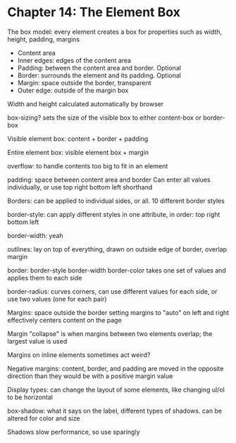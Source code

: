 # Chapter 14: The Element Box

The box model: every element creates a box for properties such as width, height, padding, margins

* Content area
* Inner edges: edges of the content area
* Padding: between the content area and border. Optional
* Border: surrounds the element and its padding. Optional
* Margin: space outside the border, transparent
* Outer edge: outside of the margin box

Width and height calculated automatically by browser

box-sizing? sets the size of the visible box to either content-box or border-box

Visible element box: content + border + padding

Entire element box: visible element box + margin

overflow: to handle contents too big to fit in an element

padding: space between content area and border
Can enter all values individually, or use top right bottom left shorthand

Borders: can be applied to individual sides, or all.
10 different border styles

border-style: can apply different styles in one attribute, in order: top right bottom left

border-width: yeah

outlines: lay on top of everything, drawn on outside edge of border, overlap margin

border: border-style border-width border-color
takes one set of values and applies them to each side

border-radius: curves corners, can use different values for each side, or use two values (one for each pair)

Margins: space outside the border
setting margins to "auto" on left and right effectively centers content on the page

Margin "collapse" is when margins between two elements overlap; the largest value is used

Margins on inline elements sometimes act weird?

Negative margins: content, border, and padding are moved in the opposite direction than they would be with a positive margin value

Display types: can change the layout of some elements, like changing ul/ol to be horizontal

box-shadow: what it says on the label, different types of shadows. can be altered for color and size

Shadows slow performance, so use sparingly